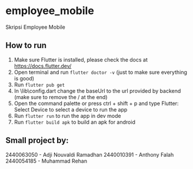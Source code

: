 # employee_mobile

Skripsi Employee Mobile

## How to run

1. Make sure Flutter is installed, please check the docs at https://docs.flutter.dev/
2. Open terminal and run `flutter doctor -v` (just to make sure everything is good)
3. Run `flutter pub get`
4. In \lib\config.dart change the baseUrl to the url provided by backend (make sure to remove the / at the end)
5. Open the command palette or press ctrl + shift + p and type Flutter: Select Device to select a device to run the app
6. Run `flutter run` to run the app in dev mode
7. Run `flutter build apk` to build an apk for android

## Small project by:
2440063050 - Adji Nouvaldi Ramadhan
2440010391 - Anthony Falah
2440054185 - Muhammad Rehan
